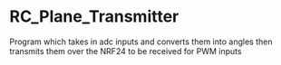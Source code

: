 # RC_Plane_Transmitter
 Program which takes in adc inputs and converts them into angles then transmits them over the NRF24 to be received for PWM inputs
